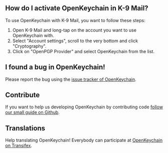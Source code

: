 [//]: # (NOTE: Please put every sentence in its own line, Transifex puts every line in its own translation field!)

## How do I activate OpenKeychain in K-9 Mail?
To use OpenKeychain with K-9 Mail, you want to follow these steps:
  1. Open K-9 Mail and long-tap on the account you want to use OpenKeychain with.
  2. Select "Account settings", scroll to the very bottom and click "Cryptography".
  3. Click on "OpenPGP Provider" and select OpenKeychain from the list.

## I found a bug in OpenKeychain!
Please report the bug using the [issue tracker of OpenKeychain](https://github.com/xuenhua/open-keychain/issues).

## Contribute
If you want to help us developing OpenKeychain by contributing code [follow our small guide on Github](https://github.com/xuenhua/open-keychain#contribute-code).

## Translations
Help translating OpenKeychain! Everybody can participate at [OpenKeychain on Transifex](https://www.transifex.com/projects/p/open-keychain/).
